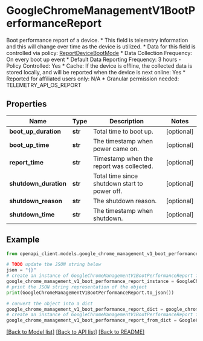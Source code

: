 # GoogleChromeManagementV1BootPerformanceReport

Boot performance report of a device. * This field is telemetry information and this will change over time as the device is utilized. * Data for this field is controlled via policy: [ReportDeviceBootMode](https://chromeenterprise.google/policies/#ReportDeviceBootMode) * Data Collection Frequency: On every boot up event * Default Data Reporting Frequency: 3 hours - Policy Controlled: Yes * Cache: If the device is offline, the collected data is stored locally, and will be reported when the device is next online: Yes * Reported for affiliated users only: N/A * Granular permission needed: TELEMETRY_API_OS_REPORT

## Properties

Name | Type | Description | Notes
------------ | ------------- | ------------- | -------------
**boot_up_duration** | **str** | Total time to boot up. | [optional] 
**boot_up_time** | **str** | The timestamp when power came on. | [optional] 
**report_time** | **str** | Timestamp when the report was collected. | [optional] 
**shutdown_duration** | **str** | Total time since shutdown start to power off. | [optional] 
**shutdown_reason** | **str** | The shutdown reason. | [optional] 
**shutdown_time** | **str** | The timestamp when shutdown. | [optional] 

## Example

```python
from openapi_client.models.google_chrome_management_v1_boot_performance_report import GoogleChromeManagementV1BootPerformanceReport

# TODO update the JSON string below
json = "{}"
# create an instance of GoogleChromeManagementV1BootPerformanceReport from a JSON string
google_chrome_management_v1_boot_performance_report_instance = GoogleChromeManagementV1BootPerformanceReport.from_json(json)
# print the JSON string representation of the object
print(GoogleChromeManagementV1BootPerformanceReport.to_json())

# convert the object into a dict
google_chrome_management_v1_boot_performance_report_dict = google_chrome_management_v1_boot_performance_report_instance.to_dict()
# create an instance of GoogleChromeManagementV1BootPerformanceReport from a dict
google_chrome_management_v1_boot_performance_report_from_dict = GoogleChromeManagementV1BootPerformanceReport.from_dict(google_chrome_management_v1_boot_performance_report_dict)
```
[[Back to Model list]](../README.md#documentation-for-models) [[Back to API list]](../README.md#documentation-for-api-endpoints) [[Back to README]](../README.md)


